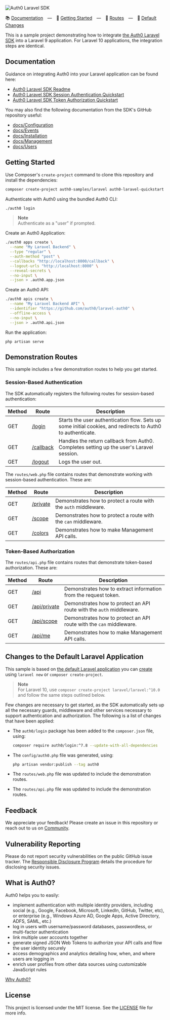 ![Auth0 Laravel SDK](https://cdn.auth0.com/website/sdks/banners/laravel-auth0-banner.png)

:books: [Documentation](#documentation) — :rocket: [Getting Started](#getting-started) — :round_pushpin: [Routes](#demonstration-routes) — :wrench: [Default Changes](#changes-to-the-default-laravel-application)

This is a sample project demonstrating how to integrate [the Auth0 Laravel SDK](https://github.com/auth0/laravel-auth0) into a Laravel 9 application. For Laravel 10 applications, the integration steps are identical.

## Documentation

Guidance on integrating Auth0 into your Laravel application can be found here:

- [Auth0 Laravel SDK Readme](https://github.com/auth0/laravel-auth0/blob/master/README.md)
- [Auth0 Laravel SDK Session Authentication Quickstart](https://auth0.com/docs/quickstart/webapp/laravel)
- [Auth0 Laravel SDK Token Authorization Quickstart](https://auth0.com/docs/quickstart/backend/laravel)

You may also find the following documentation from the SDK's GitHub repository useful:

- [docs/Configuration](https://github.com/auth0/laravel-auth0/blob/master/docs/Configuration.md)
- [docs/Events](https://github.com/auth0/laravel-auth0/blob/master/docs/Events.md)
- [docs/Installation](https://github.com/auth0/laravel-auth0/blob/master/docs/Installation.md)
- [docs/Management](https://github.com/auth0/laravel-auth0/blob/master/docs/Management.md)
- [docs/Users](https://github.com/auth0/laravel-auth0/blob/master/docs/Users.md)

## Getting Started

Use Composer's `create-project` command to clone this repository and install the dependencies:

```bash
composer create-project auth0-samples/laravel auth0-laravel-quickstart && cd auth0-laravel-quickstart
```

Authenticate with Auth0 using the bundled Auth0 CLI:

```bash
./auth0 login
```

> **Note**  
> Authenticate as a "user" if prompted.

Create an Auth0 Application:

```bash
./auth0 apps create \
  --name "My Laravel Backend" \
  --type "regular" \
  --auth-method "post" \
  --callbacks "http://localhost:8000/callback" \
  --logout-urls "http://localhost:8000" \
  --reveal-secrets \
  --no-input \
  --json > .auth0.app.json
```

Create an Auth0 API:

```bash
./auth0 apis create \
  --name "My Laravel Backend API" \
  --identifier "https://github.com/auth0/laravel-auth0" \
  --offline-access \
  --no-input \
  --json > .auth0.api.json
```

Run the application:

```
php artisan serve
```

## Demonstration Routes

This sample includes a few demonstration routes to help you get started.

### Session-Based Authentication

The SDK automatically registers the following routes for session-based authentication:

| Method | Route                                        | Description                                                                                                |
| ------ | -------------------------------------------- | ---------------------------------------------------------------------------------------------------------- |
| GET    | [/login](https://localhost:8000/login)       | Starts the user authentication flow. Sets up some initial cookies, and redirects to Auth0 to authenticate. |
| GET    | [/callback](https://localhost:8000/callback) | Handles the return callback from Auth0. Completes setting up the user's Laravel session.                   |
| GET    | [/logout](https://localhost:8000/logout)     | Logs the user out.                                                                                         |

The `routes/web.php` file contains routes that demonstrate working with session-based authentication. These are:

| Method | Route                                      | Description                                                     |
| ------ | ------------------------------------------ | --------------------------------------------------------------- |
| GET    | [/private](https://localhost:8000/private) | Demonstrates how to protect a route with the `auth` middleware. |
| GET    | [/scope](https://localhost:8000/scope)     | Demonstrates how to protect a route with the `can` middleware.  |
| GET    | [/colors](https://localhost:8000/colors)   | Demonstrates how to make Management API calls.                  |

### Token-Based Authorization

The `routes/api.php` file contains routes that demonstrate token-based authorization. These are:

| Method | Route                                              | Description                                                          |
| ------ | -------------------------------------------------- | -------------------------------------------------------------------- |
| GET    | [/api](https://localhost:8000/api)                 | Demonstrates how to extract information from the request token.      |
| GET    | [/api/private](https://localhost:8000/api/private) | Demonstrates how to protect an API route with the `auth` middleware. |
| GET    | [/api/scope](https://localhost:8000/api/scope)     | Demonstrates how to protect an API route with the `can` middleware.  |
| GET    | [/api/me](https://localhost:8000/api/me)           | Demonstrates how to make Management API calls.                       |

## Changes to the Default Laravel Application

This sample is based on [the default Laravel application](https://github.com/laravel/laravel) you can [create](https://laravel.com/docs/9.x/installation#your-first-laravel-project) using `laravel new` or `composer create-project`.

> **Note**  
> For Laravel 10, use `composer create-project laravel/laravel:^10.0` and follow the same steps outlined below.

Few changes are necessary to get started, as the SDK automatically sets up all the necessary guards, middleware and other services necessary to support authentication and authorization. The following is a list of changes that have been applied:

- The `auth0/login` package has been added to the `composer.json` file, using:

    ```bash
    composer require auth0/login:^7.8 --update-with-all-dependencies
    ```

- The `config/auth0.php` file was generated, using:

    ```bash
    php artisan vendor:publish --tag auth0
    ```

- The `routes/web.php` file was updated to include the demonstration routes.
- The `routes/api.php` file was updated to include the demonstration routes.

## Feedback

We appreciate your feedback! Please create an issue in this repository or reach out to us on [Community](https://community.auth0.com/).

## Vulnerability Reporting

Please do not report security vulnerabilities on the public GitHub issue tracker. The [Responsible Disclosure Program](https://auth0.com/whitehat) details the procedure for disclosing security issues.

## What is Auth0?

Auth0 helps you to easily:

- implement authentication with multiple identity providers, including social (e.g., Google, Facebook, Microsoft, LinkedIn, GitHub, Twitter, etc), or enterprise (e.g., Windows Azure AD, Google Apps, Active Directory, ADFS, SAML, etc.)
- log in users with username/password databases, passwordless, or multi-factor authentication
- link multiple user accounts together
- generate signed JSON Web Tokens to authorize your API calls and flow the user identity securely
- access demographics and analytics detailing how, when, and where users are logging in
- enrich user profiles from other data sources using customizable JavaScript rules

[Why Auth0?](https://auth0.com/why-auth0)

## License

This project is licensed under the MIT license. See the [LICENSE](./LICENSE) file for more info.
